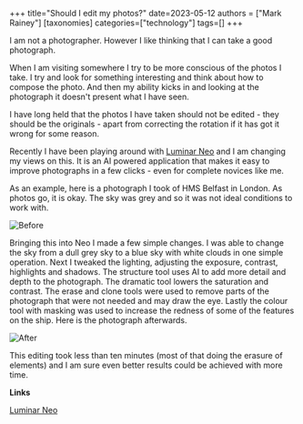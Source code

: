 +++
title="Should I edit my photos?"
date=2023-05-12
authors = ["Mark Rainey"]
[taxonomies]
categories=["technology"]
tags=[]
+++

I am not a photographer. However I like thinking that I can take a good photograph.

<!-- more -->

When I am visiting somewhere I try to be more conscious of the photos I take. I try and look for something interesting and think about how to compose the photo. And then my ability kicks in and looking at the photograph it doesn't present what I have seen.

I have long held that the photos I have taken should not be edited - they should be the originals - apart from correcting the rotation if it has got it wrong for some reason.

Recently I have been playing around with [Luminar Neo](https://skylum.com/luminar) and I am changing my views on this. It is an AI powered application that makes it easy to improve photographs in a few clicks - even for complete novices like me.

As an example, here is a photograph I took of HMS Belfast in London. As photos go, it is okay. The sky was grey and so it was not ideal conditions to work with.

<img src="/posts/NeoBefore.png" title="Before" class="mid-image"></img><p></p>

Bringing this into Neo I made a few simple changes. I was able to change the sky from a dull grey  sky to a blue sky with white clouds in one simple operation. Next I tweaked the lighting, adjusting the exposure, contrast, highlights and shadows. The structure tool uses AI to add more detail and depth to the photograph. The dramatic tool lowers the saturation and contrast. The erase and clone tools were used to remove parts of the photograph that were not needed and may draw the eye. Lastly the colour tool with masking was used to increase the redness of some of the features on the ship. Here is the photograph afterwards.


<img src="/posts/NeoAfter.png" title="After" class="mid-image"></img><p></p>

This editing took less than ten minutes (most of that doing the erasure of elements) and I am sure even better results could be achieved with more time.

__Links__

[Luminar Neo](https://skylum.com/luminar)

